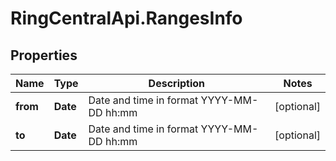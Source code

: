 # RingCentralApi.RangesInfo

## Properties
Name | Type | Description | Notes
------------ | ------------- | ------------- | -------------
**from** | **Date** | Date and time in format YYYY-MM-DD hh:mm | [optional] 
**to** | **Date** | Date and time in format YYYY-MM-DD hh:mm | [optional] 


